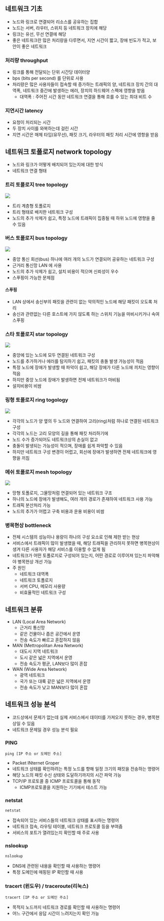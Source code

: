 ## 네트워크 기초
* 노드와 링크로 연결되어 리소스를 공유하는 집합
* 노드는 서버, 라우터, 스위치 등 네트워크 장치에 해당
* 링크는 유선, 무선 연결에 해당
* 좋은 네트워크란 많은 처리량을 다루면서, 지연 시간이 짧고, 장애 빈도가 적고, 보안이 좋은 네트워크

### 처리량 throughput
* 링크를 통해 전달되는 단위 시간당 데이터양
* bps (bits per second) 를 단위로 사용
* 처리량은 많은 사용자들이 접속할 때 증가하는 트래픽의 양, 네트워크 장치 간의 대역폭, 네트워크 중간에 발생하는 에러, 장치의 하드웨어 스펙에 영향을 받음
  * 대역폭 : 주어진 시간 동안 네트워크 연결을 통해 흐를 수 있는 최대 비트 수

### 지연시간 latency
* 요청이 처리되는 시간
* 두 장치 사이를 와복하는데 걸린 시간
* 지연 시간은 매체 타입(유무선), 패킷 크기, 라우터의 패킷 처리 시간에 영항을 받음

## 네트워크 토폴로지 network topology
* 노드와 링크가 어떻게 배치되어 있는지에 대한 방식
* 네트워크 연결 형태

### 트리 토폴로지 tree topology
![](./img/2024-05-12-19-07-31.png)
* 트리 계층형 토폴로지
* 트리 형태로 배치한 네트워크 구성
* 노드의 추가 삭제가 쉽고, 특정 노드에 트래픽이 집중될 때 하위 노드에 영향을 줄 수 있음

### 버스 토폴로지 bus topology
![](./img/2024-05-12-19-06-54.png)
* 중앙 통신 회선(bus) 하나에 여러 개의 노드가 연결되어 공유하는 네트워크 구성
* 근거리 통신망 LAN 에 사용
* 노드의 추가 삭제가 쉽고, 설치 비용이 적으며 신뢰성이 우수
* 스푸핑이 가능한 문제점

#### 스푸핑
* LAN 상에서 송신부의 패킷을 관련이 없는 악의적인 노드에 해당 패킷이 오도록 처리
* 송신과 관련없는 다른 호스트에 가지 않도록 하는 스위치 기능을 마비시키거나 속여 스푸핑

### 스타 토폴로지 star topology
![](./img/2024-05-12-19-07-21.png)
* 중앙에 있는 노드에 모두 연결된 네트워크 구성
* 노드를 추가하거나 에러를 탐지하기 쉽고, 패킷의 충돌 발생 가능성이 적음
* 특정 노드에 장애가 발생할 때 파악이 쉽고, 해당 장에가 다른 노드에 끼치는 영향이 적음
* 하지만 중앙 노드에 장애가 발생하면 전체 네트워크가 마비됨
* 설치비용이 비쌈

### 링형 토폴로지 ring togology
![](./img/2024-05-12-19-07-07.png)
* 각각의 노드가 양 옆의 두 노드와 연결하여 고리(ring)처럼 하나로 연결된 네트워크 구성
* 각각의 노드는 고리 모양의 길을 통해 패킷 처리하기에
* 노드 수가 증가되어도 네트워크상의 손실이 없고
* 충돌이 발생되는 가능성이 적으며, 장애를 쉽게 파악할 수 있음
* 하지만 네트워크 구성 변경이 어렵고, 회선에 장애가 발생하면 전체 네트워크에 영향을 끼침

### 메쉬 토폴로지 mesh topology
![](./img/2024-05-12-19-07-43.png)
* 망형 토폴로지, 그물망처럼 연결되어 있는 네트워크 구조
* 하나의 노드에 장애가 발생해도, 여러 개의 경로가 존재하여 네트워크 사용 가능
* 트래픽 분산처리 가능
* 노드의 추가가 어렵고 구축 비용과 운용 비용이 비쌈

### 병목현상 bottleneck
* 전체 시스템의 성능이나 용량이 하나의 구성 요소로 인해 제한 받는 현상
* 서비스에서 트래픽이 많이 발생했을 때, 해당 트래픽을 관리하지 못하면 병목현상이 생겨 다른 사용자가 해당 서비스를 이용할 수 없게 됨
* 네트워크가 어떤 토폴로지로 구성되어 있는지, 어떤 경로로 이루어져 있는지 파악해야 병목현상 개선 가능
* 주 원인
  * 네트워크 대역폭
  * 네트워크 토폴로지
  * 서버 CPU, 메모리 사용량
  * 비효율적인 네트워크 구성

## 네트워크 분류
* LAN (Local Area Network)
  * 근거리 통신망
  * 같은 건물이나 좁은 공간에서 운영
  * 전송 속도가 빠르고 혼잡하지 않음
* MAN (Mettropolitan Area Network)
  * 대도시 지역 네트워크
  * 도시 같은 넓은 지역에서 운영
  * 전송 속도가 평균, LAN보다 많이 혼잡
* WAN (Wide Area Network)
  * 광역 네트워크
  * 국가 또는 대륙 같은 넓은 지역에서 운영
  * 전송 속도가 낮고 MAN보다 많이 혼잡

## 네트워크 성능 분석
* 코드상에서 문제가 없는데 실제 서비스에서 데이터를 가져오지 못하는 경우, 병목현상일 수 있음
* 네트워크 문제일 경우 성능 분석 필요

### PING
```
ping [IP 주소 or 도메인 주소]
```
* Packet INternet Groper
* 네트워크 상태를 확인하려는 특정 노드를 향해 일정 크기의 패킷을 전송하는 명령어
* 해당 노드의 패킷 수신 상태와 도달하기까지의 시간 파악 가능
* TCP/IP 프로토콜 중 ICMP 프로토콜을 통해 동작
  * ICMP프로토콜을 지원하는 기기에서 테스트 가능

### netstat
```
netstat
```  
* 접속되어 있는 서비스들의 네트워크 상태를 표시하는 명령어
* 네트워크 접속, 라우팅 테이블, 네트워크 프로토콜 등을 부여줌
* 서비스의 포트가 열려있는지 확인할 때 주로 사용

### nslookup
```
nslookup
```
* DNS에 관련된 내용을 확인할 때 사용하는 명령어
* 특정 도메인에 매핑된 IP 확인할 때 사용

### tracert (윈도우) / traceroute(리눅스)
```
tracert [IP 주소 or 도메인 주소]
```
* 목적지 노드까지 네트워크 경로를 확인할 때 사용하는 명령어
* 어느 구간에서 응답 시간이 느려지는지 확인 가능